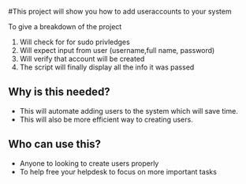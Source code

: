 #This project will show you how to add useraccounts to your system

To give a breakdown of the project

1. Will check for for sudo privledges
2. Will expect input from user (username,full name, password)
3. Will verify that account will be created
4. The script will finally display all the info it was passed

## Why is this needed?

* This will automate adding users to the system which will save time.
* This will also be more efficient way to creating users.

## Who can use this?

* Anyone to looking to create users properly
* To help free your helpdesk to focus on more important tasks

